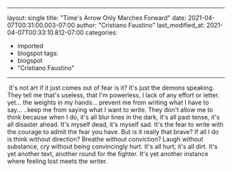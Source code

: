 
---
layout: single
title: "Time's Arrow Only Marches Forward"
date: 2021-04-07T00:31:00.003-07:00
author: "Cristiano Faustino"
last_modified_at: 2021-04-07T00:33:10.812-07:00
categories:
  - imported
  - blogspot
tags:
  - blogspot
  - "Cristiano Faustino"
---

 It's not art if it just comes out of fear is it?
It's just the demons speaking.
They tell me that's useless,
that I'm powerless,
I lack of any effort
or letter.
yet...
the weights in my hands...
prevent me from writing what I have to say...
..keep me from saying what I want to write.
They don't allow me to think
because when I do,
it's all blur lines in the dark,
it's all past tense,
it's all disaster ahead.
It's myself dead,
it's myself sad.
It's the fear to write
with the courage to admit the fear you have.
But is it really that brave?
If all I do is think without direction?
Breathe without conviction?
Laugh without substance, cry without being convincingly hurt.
It's all hurt,
it's all dirt.
It's yet another text,
another round for the fighter.
It's yet another instance
where feeling lost meets the writer.
